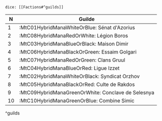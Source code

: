 `dice: [[Factions#^guilds]]`

| N   | Guilde                                             |
| --- | -------------------------------------------------- |
| 1   | :MtC01HybridManaWhiteOrBlue: Sénat d'Azorius       |
| 2   | :MtC08HybridManaRedOrWhite: Légion Boros           |
| 3   | :MtC03HybridManaBlueOrBlack: Maison Dimir          |
| 4   | :MtC06HybridManaBlackOrGreen: Essaim Golgari       |
| 5   | :MtC07HybridManaRedOrGreen: Clans Gruul            |
| 6   | :MtC04HybridManaBlueOrRed: Ligue Izzet             |
| 7   | :MtC02HybridManaWhiteOrBlack: Syndicat Orzhov      |
| 8   | :MtC05HybridManaBlackOrRed: Culte de Rakdos        |
| 9   | :MtC09HybridManaGreenOrWhite: Conclave de Selesnya |
| 10  | :MtC10HybridManaGreenOrBlue: Combine Simic         |
^guilds
